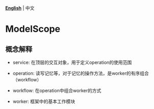 [**English**](./README.md) | 中文

# ModelScope


## 概念解释


- service: 在顶层的交互对象，用于定义operation的使用范围

- operation: 读写记忆等，对于记忆的操作方法，是worker的有序组合（workflow）

- workflow: 在operation中组合worker的方式

- worker: 框架中的基本工作模块

